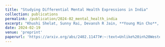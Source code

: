 ```yaml
---
title: "Studying Differential Mental Health Expressions in India"
collection: publications
permalink: /publication/2024-02_mental_health_india
excerpt: "Khushi Shelat, Sunny Rai, Devansh R Jain, **Young Min Cho**, Maitreyi Redkar, Samindara Sawant, Sharath Chandra Guntuku"
date: 2024-02-19
venue: 'preprint'
paperurl: 'https://arxiv.org/abs/2402.11477#:~:text=Unlike%20in%20Western%20samples%2C%20mental,mental%20disorders%20in%20Indian%20patients.'
---
```

